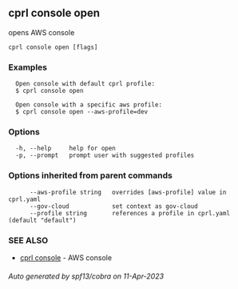 ## cprl console open

opens AWS console

```
cprl console open [flags]
```

### Examples

```
  Open console with default cprl profile:
  $ cprl console open
  
  Open console with a specific aws profile:
  $ cprl console open --aws-profile=dev
```

### Options

```
  -h, --help     help for open
  -p, --prompt   prompt user with suggested profiles
```

### Options inherited from parent commands

```
      --aws-profile string   overrides [aws-profile] value in cprl.yaml
      --gov-cloud            set context as gov-cloud
      --profile string       references a profile in cprl.yaml (default "default")
```

### SEE ALSO

* [cprl console](cprl_console.md)	 - AWS console

###### Auto generated by spf13/cobra on 11-Apr-2023
